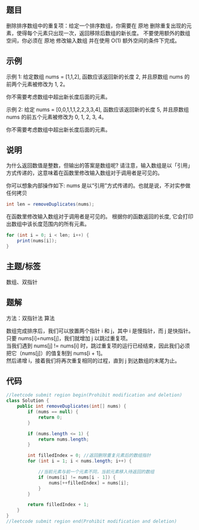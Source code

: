 题目
---
删除排序数组中的重复项：给定一个排序数组，你需要在 原地 删除重复出现的元素，使得每个元素只出现一次，返回移除后数组的新长度。
不要使用额外的数组空间，你必须在 原地 修改输入数组 并在使用 O(1) 额外空间的条件下完成。 

示例
---
示例 1: 
给定数组 nums = [1,1,2], 
函数应该返回新的长度 2, 并且原数组 nums 的前两个元素被修改为 1, 2。 

你不需要考虑数组中超出新长度后面的元素。 

示例 2: 
给定 nums = [0,0,1,1,1,2,2,3,3,4],
函数应该返回新的长度 5, 并且原数组 nums 的前五个元素被修改为 0, 1, 2, 3, 4。

你不需要考虑数组中超出新长度后面的元素。

说明
---
为什么返回数值是整数，但输出的答案是数组呢? 
请注意，输入数组是以「引用」方式传递的，这意味着在函数里修改输入数组对于调用者是可见的。 

你可以想象内部操作如下: 
nums 是以“引用”方式传递的。也就是说，不对实参做任何拷贝
```java
int len = removeDuplicates(nums);
```

在函数里修改输入数组对于调用者是可见的。
根据你的函数返回的长度, 它会打印出数组中该长度范围内的所有元素。
```java
for (int i = 0; i < len; i++) {
    print(nums[i]);
}
```

主题/标签
---

数组、双指针

题解
---

方法：双指针法
算法

数组完成排序后，我们可以放置两个指针 i 和 j，其中 i 是慢指针，而 j 是快指针。</br>
只要 nums[i]=nums[j]，我们就增加 j 以跳过重复项。</br>
当我们遇到 nums[j] != nums[i] 时，跳过重复项的运行已经结束，因此我们必须把它（nums[j]）的值复制到 nums[i + 1]。</br>
然后递增 i，接着我们将再次重复相同的过程，直到 j 到达数组的末尾为止。

代码
---

```java
//leetcode submit region begin(Prohibit modification and deletion)
class Solution {
    public int removeDuplicates(int[] nums) {
        if (nums == null) {
            return 0;
        }

        if (nums.length <= 1) {
            return nums.length;
        }

        int filledIndex = 0; //返回删除重复元素后的数组指针
        for (int i = 1; i < nums.length; i++) {

            //当前元素与前一个元素不同，当前元素移入待返回的数组
            if (nums[i] != nums[i - 1]) {
                nums[++filledIndex] = nums[i];
            }
        }

        return filledIndex + 1;
    }
}
//leetcode submit region end(Prohibit modification and deletion)
```
